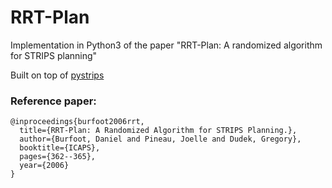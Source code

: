 # RRT-Plan
Implementation in Python3 of the paper "RRT-Plan: A randomized algorithm for STRIPS planning" 

Built on top of [pystrips](https://github.com/thiagopbueno/pypddl-parser) 

### Reference paper: 
```
@inproceedings{burfoot2006rrt,
  title={RRT-Plan: A Randomized Algorithm for STRIPS Planning.},
  author={Burfoot, Daniel and Pineau, Joelle and Dudek, Gregory},
  booktitle={ICAPS},
  pages={362--365},
  year={2006}
}
```